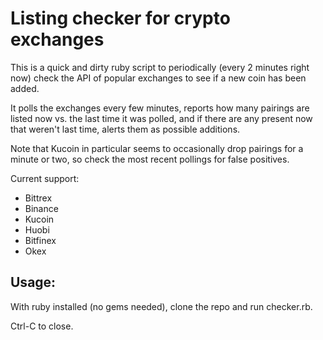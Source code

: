 # Listing checker for crypto exchanges

This is a quick and dirty ruby script to periodically (every 2 minutes right
now) check the API of popular exchanges to see if a new coin has been added.

It polls the exchanges every few minutes, reports how many pairings are listed
now vs. the last time it was polled, and if there are any present now that
weren't last time, alerts them as possible additions.

Note that Kucoin in particular seems to occasionally drop pairings for a minute
or two, so check the most recent pollings for false positives.

Current support:
- Bittrex
- Binance
- Kucoin
- Huobi
- Bitfinex
- Okex

## Usage:

With ruby installed (no gems needed), clone the repo and run checker.rb.

Ctrl-C to close.
